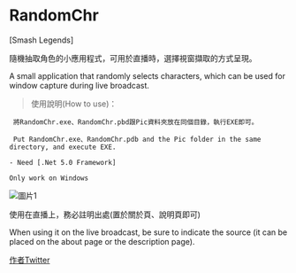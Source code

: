 # RandomChr

[Smash Legends] 

隨機抽取角色的小應用程式，可用於直播時，選擇視窗擷取的方式呈現。

A small application that randomly selects characters, which can be used for window capture during live broadcast.

>使用說明(How to use)：

	 將RandomChr.exe、RandomChr.pbd跟Pic資料夾放在同個目錄，執行EXE即可。

	 Put RandomChr.exe、RandomChr.pdb and the Pic folder in the same directory, and execute EXE.

```- Need [.Net 5.0 Framework] ```

```Only work on Windows```

![圖片1](https://user-images.githubusercontent.com/13829717/190536212-a2ccd2a4-7921-44f6-aaf3-f424561e955f.png)

使用在直播上，務必註明出處(置於關於頁、說明頁即可)

When using it on the live broadcast, be sure to indicate the source (it can be placed on the about page or the description page).

[作者Twitter](https://twitter.com/kfh861104)
